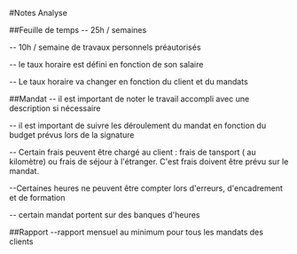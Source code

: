 #Notes Analyse

##Feuille de temps
-- 25h / semaines

-- 10h / semaine de travaux personnels préautorisés

-- le taux horaire est défini en fonction de son salaire

-- Le taux horaire va changer en fonction du client et du mandats

##Mandat
-- il est important de noter le travail accompli avec une description si nécessaire

-- il est important de suivre les déroulement du mandat en fonction du budget prévus lors de la signature

-- Certain frais peuvent être chargé au client : frais de tansport ( au kilomètre) ou frais de séjour à l'étranger. C'est frais doivent être prévu sur le mandat.

--Certaines heures ne peuvent être compter lors d'erreurs, d'encadrement et de formation

-- certain mandat portent sur des banques d'heures

##Rapport
--rapport mensuel au minimum pour tous les mandats des clients
